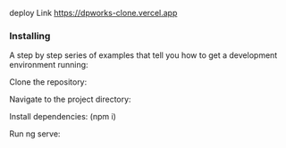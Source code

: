 deploy Link https://dpworks-clone.vercel.app



### Installing

A step by step series of examples that tell you how to get a development environment running:

Clone the repository:

Navigate to the project directory:

Install dependencies: (npm i)


Run ng serve:


 
 
